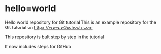 # hello=world
Hello world repository for Git tutorial
This is an example repository for the Git tutorial on https://www.w3schools.com

This repository is bult step by step in the tutorial

It now includes steps for GitHub
